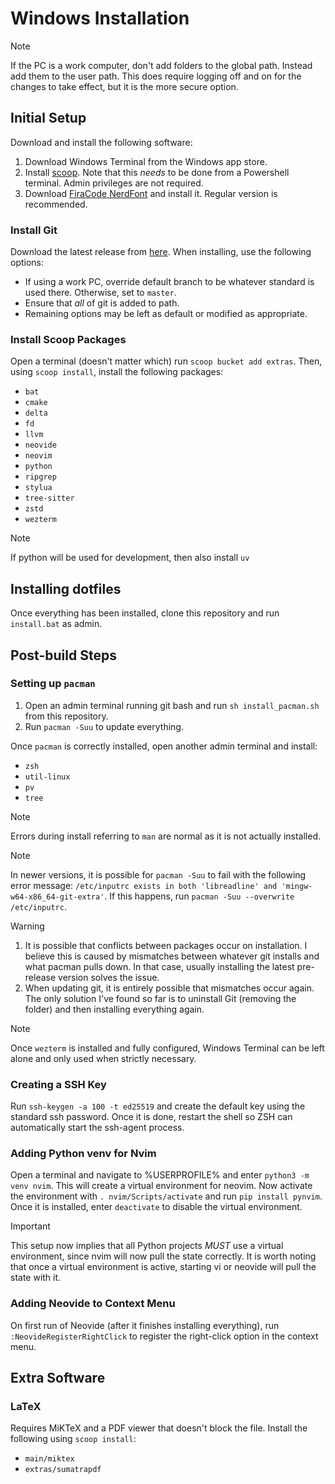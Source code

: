 # Windows Installation

> [!NOTE]
> If the PC is a work computer, don't add folders to the global path. Instead add them to
> the user path. This does require logging off and on for the changes to take effect, but
> it is the more secure option.

## Initial Setup

Download and install the following software:

1. Download Windows Terminal from the Windows app store.
2. Install [scoop](https://scoop.sh). Note that this *needs* to be done from a Powershell
   terminal. Admin privileges are not required.
3. Download [FiraCode
   NerdFont](https://github.com/ryanoasis/nerd-fonts/tree/master/patched-fonts/FiraCode)
   and install it. Regular version is recommended.

### Install Git

Download the latest release from [here](https://git-scm.com/downloads). When installing,
use the following options:

* If using a work PC, override default branch to be whatever standard is used there.
  Otherwise, set to `master`.
* Ensure that *all* of git is added to path.
* Remaining options may be left as default or modified as appropriate.

### Install Scoop Packages

Open a terminal (doesn't matter which) run `scoop bucket add extras`. Then, using `scoop
install`, install the following packages:

* `bat`
* `cmake`
* `delta`
* `fd`
* `llvm`
* `neovide`
* `neovim`
* `python`
* `ripgrep`
* `stylua`
* `tree-sitter`
* `zstd`
* `wezterm`

> [!NOTE]
> If python will be used for development, then also install `uv`


## Installing dotfiles

Once everything has been installed, clone this repository and run `install.bat` as admin.


## Post-build Steps

### Setting up `pacman`

1. Open an admin terminal running git bash and run `sh install_pacman.sh` from this
   repository.
2. Run `pacman -Suu` to update everything.

Once `pacman` is correctly installed, open another admin terminal and install:

* `zsh`
* `util-linux`
* `pv`
* `tree`

> [!NOTE]
> Errors during install referring to `man` are normal as it is not actually installed.

> [!NOTE]
> In newer versions, it is possible for `pacman -Suu` to fail with the following error
> message: `/etc/inputrc exists in both 'libreadline' and 'mingw-w64-x86_64-git-extra'`.
> If this happens, run `pacman -Suu --overwrite /etc/inputrc`. 

> [!WARNING]
> 1. It is possible that conflicts between packages occur on installation. I believe this
>    is caused by mismatches between whatever git installs and what pacman pulls down. In
>    that case, usually installing the latest pre-release version solves the issue.
> 2. When updating git, it is entirely possible that mismatches occur again. The only
>    solution I've found so far is to uninstall Git (removing the folder) and then
>    installing everything again.

> [!NOTE]
> Once `wezterm` is installed and fully configured, Windows Terminal can be left alone and
> only used when strictly necessary.

### Creating a SSH Key

Run `ssh-keygen -a 100 -t ed25519` and create the default key using the standard ssh
password. Once it is done, restart the shell so ZSH can automatically start the ssh-agent
process.

### Adding Python venv for Nvim

Open a terminal and navigate to %USERPROFILE% and enter `python3 -m venv nvim`. This will
create a virtual environment for neovim. Now activate the environment with `.
nvim/Scripts/activate` and run `pip install pynvim`. Once it is installed, enter
`deactivate` to disable the virtual environment.

> [!IMPORTANT]
> This setup now implies that all Python projects *MUST* use a virtual environment, since
> nvim will now pull the state correctly. It is worth noting that once a virtual
> environment is active, starting vi or neovide will pull the state with it.

### Adding Neovide to Context Menu

On first run of Neovide (after it finishes installing everything), run
`:NeovideRegisterRightClick` to register the right-click option in the context menu.

## Extra Software

### LaTeX

Requires MiKTeX and a PDF viewer that doesn't block the file. Install the following using
`scoop install`:

* `main/miktex`
* `extras/sumatrapdf`
